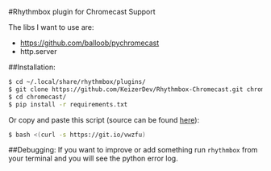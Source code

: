 #Rhythmbox plugin for Chromecast Support

The libs I want to use are:
- https://github.com/balloob/pychromecast
- http.server


##Installation: 
```bash
$ cd ~/.local/share/rhythmbox/plugins/
$ git clone https://github.com/KeizerDev/Rhythmbox-Chromecast.git chromecast
$ cd chromecast/
$ pip install -r requirements.txt
```

Or copy and paste this script (source can be found [here](https://gist.github.com/KeizerDev/5ba4b0eca210338a6b80193771173a95)):

```bash
$ bash <(curl -s https://git.io/vwzfu) 
```

##Debugging:
If you want to improve or add something run `rhythmbox` from your terminal and you will see the python error log.
